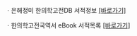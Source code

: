 ㆍ은해정미 한의학고전DB 서적정보 [[바로가기]](https://mediclassics.kr/books/112)

ㆍ한의학고전국역서 eBook 서적목록 [[바로가기]](https://info.mediclassics.kr/bookshelf/list/eBook/list)
